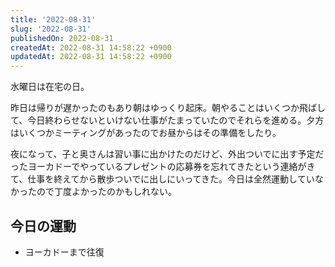 ```yaml
---
title: '2022-08-31'
slug: '2022-08-31'
publishedOn: 2022-08-31
createdAt: 2022-08-31 14:58:22 +0900
updatedAt: 2022-08-31 14:58:22 +0900
---
```

水曜日は在宅の日。

昨日は帰りが遅かったのもあり朝はゆっくり起床。朝やることはいくつか飛ばして、今日終わらせないといけない仕事がたまっていたのでそれらを進める。夕方はいくつかミーティングがあったのでお昼からはその準備をしたり。

夜になって、子と奥さんは習い事に出かけたのだけど、外出ついでに出す予定だったヨーカドーでやっているプレゼントの応募券を忘れてきたという連絡がきて、仕事を終えてから散歩ついでに出しにいってきた。今日は全然運動していなかったので丁度よかったのかもしれない。

## 今日の運動

- ヨーカドーまで往復
